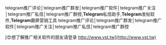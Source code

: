 telegram推广评论│telegram推广群发│telegram推广软件│telegram推广关注│telegram推广私信│telegram推广群控,**Telegram**私信助手,**Telegram**发帖软件,**Telegram**霸屏营销工具
telegram推广评论│telegram推广群发│telegram推广软件│telegram推广关注│telegram推广私信│telegram推广群控

[😍想了解推广相关软件的朋友请登录 http://www.vst.tw](http://www.vst.tw)



